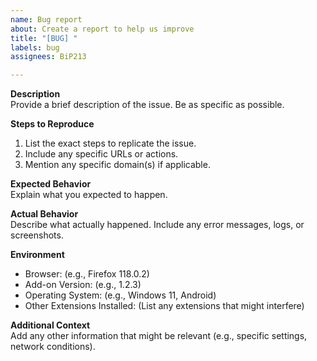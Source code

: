 ```yaml
---
name: Bug report
about: Create a report to help us improve
title: "[BUG] "
labels: bug
assignees: BiP213

---
```


**Description**  
Provide a brief description of the issue. Be as specific as possible.  

**Steps to Reproduce**  
1. List the exact steps to replicate the issue.  
2. Include any specific URLs or actions.  
3. Mention any specific domain(s) if applicable.  

**Expected Behavior**  
Explain what you expected to happen.  

**Actual Behavior**  
Describe what actually happened. Include any error messages, logs, or screenshots.  

**Environment**  
- Browser: (e.g., Firefox 118.0.2)  
- Add-on Version: (e.g., 1.2.3)  
- Operating System: (e.g., Windows 11, Android)  
- Other Extensions Installed: (List any extensions that might interfere)  

**Additional Context**  
Add any other information that might be relevant (e.g., specific settings, network conditions).
